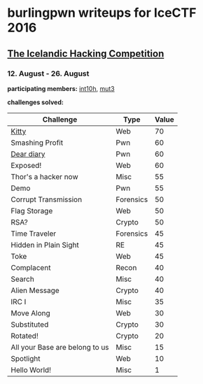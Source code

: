# burlingpwn writeups for IceCTF 2016
## [The Icelandic Hacking Competition](https://icec.tf/)
### 12. August - 26. August

__participating members:__ [int10h](https://github.com/brianmwaters), [mut3](https://github.com/mut3)

__challenges solved:__

|Challenge                      |Type       |Value|
|---                            |---        |---|
|[Kitty](kitty/)                |Web        |70|
|Smashing Profit                |Pwn        |60|
|[Dear diary](dear_diary)       |Pwn        |60|
|Exposed!                       |Web        |60|
|Thor's a hacker now            |Misc       |55|
|Demo                           |Pwn        |55|
|Corrupt Transmission           |Forensics  |50|
|Flag Storage                   |Web        |50|
|RSA?                           |Crypto     |50|
|Time Traveler                  |Forensics  |45|
|Hidden in Plain Sight          |RE         |45|
|Toke                           |Web        |45|
|Complacent                     |Recon      |40|
|Search                         |Misc       |40|
|Alien Message                  |Crypto     |40|
|IRC I                          |Misc       |35|
|Move Along                     |Web        |30|
|Substituted                    |Crypto     |30|
|Rotated!                       |Crypto     |20|
|All your Base are belong to us |Misc       |15|
|Spotlight                      |Web        |10|
|Hello World!                   |Misc       |1|
